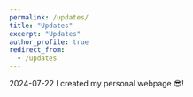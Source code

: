 ```yaml
---
permalink: /updates/
title: "Updates"
excerpt: "Updates"
author_profile: true
redirect_from: 
  - /updates
---
```


2024-07-22 I created my personal webpage 😎!




